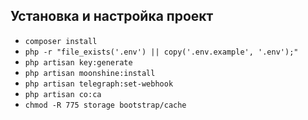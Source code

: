 ## Установка и настройка проект

- `composer install`
- `php -r "file_exists('.env') || copy('.env.example', '.env');"`
- `php artisan key:generate`
- `php artisan moonshine:install`
- `php artisan telegraph:set-webhook`
- `php artisan co:ca`
- `chmod -R 775 storage bootstrap/cache`
